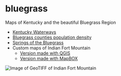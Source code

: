 # bluegrass

Maps of Kentucky and the beautiful Bluegrass Region

* [Kentucky Waterways](waterways)
* [Bluegrass counties population density](#)
* [Springs of the Bluegrass](#)
* Custom maps of Indian Fort Mountain
  * [Version made with QGIS](#)
  * [Version made with MapBOX](#)

![Image of GeoTIFF of Indian Fort Mountain](ifm/indian-fort-mtn.png)
